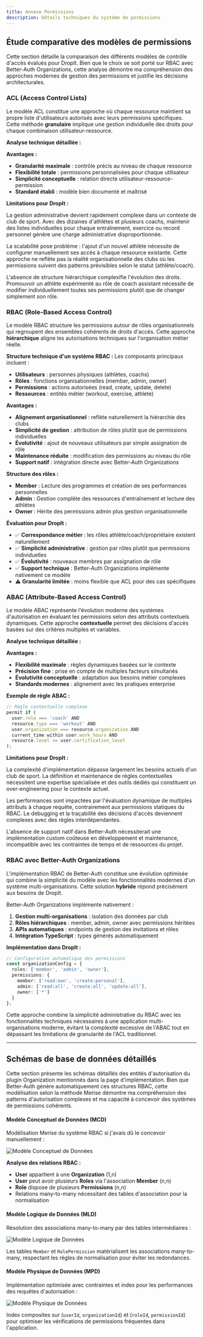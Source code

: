 ```yaml
---
title: Annexe Permissions
description: Détails techniques du système de permissions
---
```


## Étude comparative des modèles de permissions

Cette section détaille la comparaison des différents modèles de contrôle d'accès évalués pour DropIt. Bien que le choix se soit porté sur RBAC avec Better-Auth Organizations, cette analyse démontre ma compréhension des approches modernes de gestion des permissions et justifie les décisions architecturales.

### ACL (Access Control Lists)

Le modèle ACL constitue une approche où chaque ressource maintient sa propre liste d'utilisateurs autorisés avec leurs permissions spécifiques. Cette méthode **granulaire** implique une gestion individuelle des droits pour chaque combinaison utilisateur-ressource.

**Analyse technique détaillée :**

**Avantages :**
- **Granularité maximale** : contrôle précis au niveau de chaque ressource
- **Flexibilité totale** : permissions personnalisées pour chaque utilisateur
- **Simplicité conceptuelle** : relation directe utilisateur-ressource-permission
- **Standard établi** : modèle bien documenté et maîtrisé

**Limitations pour DropIt :**

La gestion administrative devient rapidement complexe dans un contexte de club de sport. Avec des dizaines d'athlètes et plusieurs coachs, maintenir des listes individuelles pour chaque entraînement, exercice ou record personnel génère une charge administrative disproportionnée.

La scalabilité pose problème : l'ajout d'un nouvel athlète nécessite de configurer manuellement ses accès à chaque ressource existante. Cette approche ne reflète pas la réalité organisationnelle des clubs où les permissions suivent des patterns prévisibles selon le statut (athlète/coach).

L'absence de structure hiérarchique complexifie l'évolution des droits. Promouvoir un athlète expérimenté au rôle de coach assistant nécessite de modifier individuellement toutes ses permissions plutôt que de changer simplement son rôle.

### RBAC (Role-Based Access Control)

Le modèle RBAC structure les permissions autour de rôles organisationnels qui regroupent des ensembles cohérents de droits d'accès. Cette approche **hiérarchique** aligne les autorisations techniques sur l'organisation métier réelle.

**Structure technique d'un système RBAC :**
Les composants principaux incluent :
- **Utilisateurs** : personnes physiques (athlètes, coachs)
- **Rôles** : fonctions organisationnelles (member, admin, owner)
- **Permissions** : actions autorisées (read, create, update, delete)
- **Ressources** : entités métier (workout, exercise, athlete)


**Avantages :**
- **Alignement organisationnel** : reflète naturellement la hiérarchie des clubs
- **Simplicité de gestion** : attribution de rôles plutôt que de permissions individuelles
- **Évolutivité** : ajout de nouveaux utilisateurs par simple assignation de rôle
- **Maintenance réduite** : modification des permissions au niveau du rôle
- **Support natif** : intégration directe avec Better-Auth Organizations

**Structure des rôles :**
- **Member** : Lecture des programmes et création de ses performances personnelles
- **Admin** : Gestion complète des ressources d'entraînement et lecture des athlètes  
- **Owner** : Hérite des permissions admin plus gestion organisationnelle

**Évaluation pour DropIt :**
- ✅ **Correspondance métier** : les rôles athlète/coach/propriétaire existent naturellement
- ✅ **Simplicité administrative** : gestion par rôles plutôt que permissions individuelles
- ✅ **Évolutivité** : nouveaux membres par assignation de rôle
- ✅ **Support technique** : Better-Auth Organizations implémente nativement ce modèle
- ⚠️ **Granularité limitée** : moins flexible que ACL pour des cas spécifiques

### ABAC (Attribute-Based Access Control)

Le modèle ABAC représente l'évolution moderne des systèmes d'autorisation en évaluant les permissions selon des attributs contextuels dynamiques. Cette approche **contextuelle** permet des décisions d'accès basées sur des critères multiples et variables.

**Analyse technique détaillée :**

**Avantages :**
- **Flexibilité maximale** : règles dynamiques basées sur le contexte
- **Précision fine** : prise en compte de multiples facteurs simultanés
- **Évolutivité conceptuelle** : adaptation aux besoins métier complexes
- **Standards modernes** : alignement avec les pratiques enterprise

**Exemple de règle ABAC :**
```javascript
// Règle contextuelle complexe
permit if (
  user.role === 'coach' AND
  resource.type === 'workout' AND
  user.organization === resource.organization AND
  current_time within user.work_hours AND
  resource.level <= user.certification_level
);
```

**Limitations pour DropIt :**

La complexité d'implémentation dépasse largement les besoins actuels d'un club de sport. La définition et maintenance de règles contextuelles nécessitent une expertise spécialisée et des outils dédiés qui constituent un over-engineering pour le contexte actuel.

Les performances sont impactées par l'évaluation dynamique de multiples attributs à chaque requête, contrairement aux permissions statiques du RBAC. Le debugging et la traçabilité des décisions d'accès deviennent complexes avec des règles interdépendantes.

L'absence de support natif dans Better-Auth nécessiterait une implémentation custom coûteuse en développement et maintenance, incompatible avec les contraintes de temps et de ressources du projet.

### RBAC avec Better-Auth Organizations

L'implémentation RBAC de Better-Auth constitue une évolution optimisée qui combine la simplicité du modèle avec les fonctionnalités modernes d'un système multi-organisations. Cette solution **hybride** répond précisément aux besoins de DropIt.

Better-Auth Organizations implémente nativement :
1. **Gestion multi-organisations** : isolation des données par club
2. **Rôles hiérarchiques** : member, admin, owner avec permissions héritées
3. **APIs automatiques** : endpoints de gestion des invitations et rôles
4. **Intégration TypeScript** : types générés automatiquement

**Implémentation dans DropIt :**

```typescript
// Configuration automatique des permissions
const organizationConfig = {
  roles: ['member', 'admin', 'owner'],
  permissions: {
    member: ['read:own', 'create:personal'],
    admin: ['read:all', 'create:all', 'update:all'],
    owner: ['*']
  }
};
```

Cette approche combine la simplicité administrative du RBAC avec les fonctionnalités techniques nécessaires à une application multi-organisations moderne, évitant la complexité excessive de l'ABAC tout en dépassant les limitations de granularité de l'ACL traditionnel.

---

## Schémas de base de données détaillés

Cette section présente les schémas détaillés des entités d'autorisation du plugin Organization mentionnés dans la page d'implémentation. Bien que Better-Auth génère automatiquement ces structures RBAC, cette modélisation selon la méthode Merise démontre ma compréhension des patterns d'autorisation complexes et ma capacité à concevoir des systèmes de permissions cohérents.

#### Modèle Conceptuel de Données (MCD)

Modélisation Merise du système RBAC si j'avais dû le concevoir manuellement :

![Modèle Conceptuel de Données](../../../assets/mcd-autorization.png)

**Analyse des relations RBAC :**
- **User** appartient à une **Organization** (1,n)
- **User** peut avoir plusieurs **Roles** via l'association **Member** (n,n)
- **Role** dispose de plusieurs **Permissions** (n,n)
- Relations many-to-many nécessitant des tables d'association pour la normalisation

#### Modèle Logique de Données (MLD)

Résolution des associations many-to-many par des tables intermédiaires :

![Modèle Logique de Données](../../../assets/mld-autorization.png)

Les tables `Member` et `RolePermission` matérialisent les associations many-to-many, respectant les règles de normalisation pour éviter les redondances.

#### Modèle Physique de Données (MPD)

Implémentation optimisée avec contraintes et index pour les performances des requêtes d'autorisation :

![Modèle Physique de Données](../../../assets/mpd-autorization.png)

Index composites sur (`userId`, `organizationId`) et (`roleId`, `permissionId`) pour optimiser les vérifications de permissions fréquentes dans l'application.
